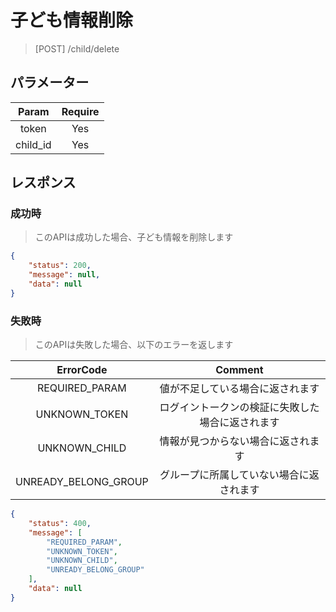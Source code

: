 # 子ども情報削除
> [POST] /child/delete
## パラメーター

|   Param  | Require |
|:--------:|:-------:|
|   token  |   Yes   |
| child_id |   Yes   |
## レスポンス
### 成功時
> このAPIは成功した場合、子ども情報を削除します
```JSON
{
    "status": 200,
    "message": null,
    "data": null
}
```
### 失敗時
> このAPIは失敗した場合、以下のエラーを返します

| ErrorCode | Comment |
|:-:|:-:|
| REQUIRED_PARAM | 値が不足している場合に返されます |
| UNKNOWN_TOKEN | ログイントークンの検証に失敗した場合に返されます |
| UNKNOWN_CHILD | 情報が見つからない場合に返されます |
| UNREADY_BELONG_GROUP | グループに所属していない場合に返されます |
``` JSON
{
    "status": 400,
    "message": [
        "REQUIRED_PARAM",
        "UNKNOWN_TOKEN",
        "UNKNOWN_CHILD",
        "UNREADY_BELONG_GROUP"
    ],
    "data": null
}
```